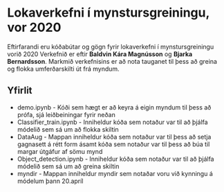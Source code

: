 # Lokaverkefni í mynstursgreiningu, vor 2020
Eftirfarandi eru kóðabútar og gögn fyrir lokaverkefni í mynstursgreiningu vorið 2020
Verkefnið er eftir __Baldvin Kára Magnússon__ og __Bjarka Bernardsson__. Markmið verkefnisins er 
að nota tauganet til þess að greina og flokka umferðarskilti út frá myndum. 
## Yfirlit

* demo.ipynb - Kóði sem hægt er að keyra á eigin myndum til þess að prófa,
sjá leiðbeiningar fyrir neðan
* Classifier_train.ipynb - Inniheldur kóða sem notaður var til að þjálfa
módelið sem sá um að flokka skiltin
* DataAug - Mappan inniheldur kóða sem notaður var til þess að setja gagnasett á rétt form
ásamt kóða sem notaður var til þess að búa til margar útgáfur af sömu mynd
* Object_detection.ipynb - Inniheldur kóða sem notaður var til að þjálfa 
módelið sem sá um að greina skiltin
* myndir - Mappan inniheldur myndir sem notaðar voru við kynningu á módelum þann 20.apríl
